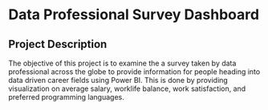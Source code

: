 # Data Professional Survey Dashboard

## Project Description
The objective of this project is to examine the a survey taken by data professional across the globe to provide information for people heading into data driven career fields using Power BI. This is done by providing visualization on average salary, worklife balance, work satisfaction, and preferred programming languages.
